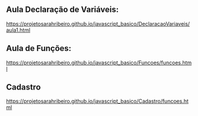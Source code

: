 ## Aula Declaração de Variáveis:
https://projetosarahribeiro.github.io/javascript_basico/DeclaracaoVariaveis/aula1.html
## Aula de Funções:
https://projetosarahribeiro.github.io/javascript_basico/Funcoes/funcoes.html
## Cadastro
https://projetosarahribeiro.github.io/javascript_basico/Cadastro/funcoes.html

